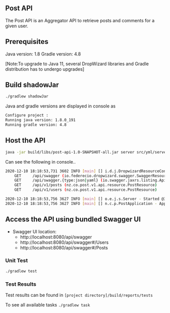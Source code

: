 ## Post API ##
The Post API is an Aggregator API to retrieve posts and comments for a given user.

## Prerequisites
Java version:   1.8
Gradle version: 4.8

[Note:To upgrade to Java 11, several DropWizard libraries and Gradle distribution has to undergo upgrades]

## Build shadowJar
```bash
./gradlew shadowJar
```
Java and gradle versions are displayed in console as
```bash
Configure project :
Running java version: 1.8.0_191
Running gradle version: 4.8
```

## Host the API
```bash
java -jar build/libs/post-api-1.0-SNAPSHOT-all.jar server src/yml/server.yml
```
Can see the following in console..

```bash
2020-12-10 18:18:53,731 3602 INFO [main] [] i.d.j.DropwizardResourceConfig - The following paths were found for the configured resources:
    GET     /api/swagger (io.federecio.dropwizard.swagger.SwaggerResource)
    GET     /api/swagger.{type:json|yaml} (io.swagger.jaxrs.listing.ApiListingResource)
    GET     /api/v1/posts (nz.co.post.v1.api.resource.PostResource)
    GET     /api/v1/users (nz.co.post.v1.api.resource.PostResource)

2020-12-10 18:18:53,756 3627 INFO [main] [] o.e.j.s.Server - Started @3766ms
2020-12-10 18:18:53,756 3627 INFO [main] [] n.c.p.PostApplication - Application is up and running.
```

## Access the API using bundled Swagger UI
* Swagger UI location: 
    * http://localhost:8080/api/swagger
    * http://localhost:8080/api/swagger#/Users
    * http://localhost:8080/api/swagger#/Posts

### Unit Test
```bash
./gradlew test
```

### Test Results
Test results can be found in `[project directory]/build/reports/tests`

To see all available tasks `./gradlew task`

